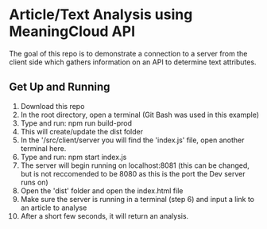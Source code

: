 # Article/Text Analysis using MeaningCloud API

The goal of this repo is to demonstrate a connection to a server from the client side which gathers information on an API to determine text attributes.

## Get Up and Running

1) Download this repo
2) In the root directory, open a terminal (Git Bash was used in this example)
3) Type and run: npm run build-prod
4) This will create/update the dist folder
5) In the '/src/client/server you will find the 'index.js' file, open another terminal here.
6) Type and run: npm start index.js
7) The server will begin running on localhost:8081 (this can be changed, but is not reccomended to be 8080 as this is the port the Dev server runs on)
8) Open the 'dist' folder and open the index.html file
9) Make sure the server is running in a terminal (step 6) and input a link to an article to analyse
10) After a short few seconds, it will return an analysis.
